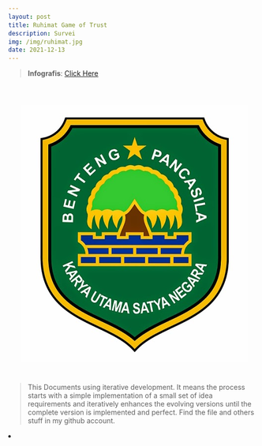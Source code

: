 ```yaml
---
layout: post
title: Ruhimat Game of Trust
description: Survei
img: /img/ruhimat.jpg
date: 2021-12-13
---
```




 > **Infografis**: <a href="">Click Here</a>
 

 

<Br>
  
<img class="col one right" src="/img/sbg.jpeg" style="padding:25px">

<Br>

> This Documents using iterative development. It means the process starts with a simple implementation of a small set of idea requirements and iteratively enhances the evolving versions until the complete version is implemented and perfect.
> Find the file and others stuff in my github account.


<li>
<a id="icon" href="https://github.com/itsmecevi" target="_blank"><i class="fa fa-github fa-fw fa-2x"></i></a>
</li>

